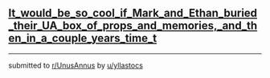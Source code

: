 ## [It_would_be_so_cool_if_Mark_and_Ethan_buried_their_UA_box_of_props_and_memories,_and_then_in_a_couple_years_time_t](https://www.reddit.com/r/UnusAnnus/comments/jrp72v/it_would_be_so_cool_if_mark_and_ethan_buried/)


---

submitted to [r/UnusAnnus](https://www.reddit.com/r/UnusAnnus) by [u/yllastocs](https://www.reddit.com/user/yllastocs)
